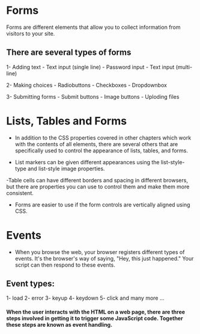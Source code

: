 # Forms

Forms are different elements that allow you to collect information from visitors to your site.

## There are several types of forms
1- Adding text
    - Text input (single line)
    - Password input
    - Text input (multi-line)

2- Making choices
    - Radiobuttons
    - Checkboxes
    - Dropdownbox

3- Submitting forms
    - Submit buttons
    - Image buttons
    - Uploding files


# Lists, Tables and Forms

- In addition to the CSS properties covered in other chapters which work with the contents of all elements, there are several others that are specifically used to control the appearance of lists, tables, and forms.

- List markers can be given different appearances using the list-style-type and list-style image properties.

-Table cells can have different borders and spacing in different browsers, but there are properties you can use to control them and make them more consistent. 

- Forms are easier to use if the form controls are vertically aligned using CSS.


# Events

- When you browse the web, your browser registers different types of events. It's the browser's way of saying, "Hey, this just happened." Your script can then respond to these events. 

## Event types:
1- load
2- error
3- keyup
4- keydown
5- click 
and many more ...

#### When the user interacts with the HTML on a web page, there are three steps involved in getting it to trigger some JavaScript code. Together these steps are known as event handling. 